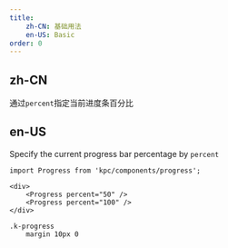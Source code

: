 ```yaml
---
title:
    zh-CN: 基础用法
    en-US: Basic
order: 0
---
```


## zh-CN

通过`percent`指定当前进度条百分比

## en-US

Specify the current progress bar percentage by `percent`

```vdt
import Progress from 'kpc/components/progress';

<div>
    <Progress percent="50" />
    <Progress percent="100" />
</div>
```

```styl
.k-progress
    margin 10px 0
```
